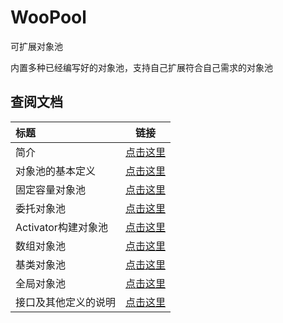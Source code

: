 # WooPool
可扩展对象池

内置多种已经编写好的对象池，支持自己扩展符合自己需求的对象池



## 查阅文档

| 标题                 | 链接                                                         |
| :------------------- | ------------------------------------------------------------ |
| 简介                 | [点击这里](https://onclick9927.github.io/2023/06/01/Doc/WooPool/WooPool-%E7%AE%80%E4%BB%8B/) |
| 对象池的基本定义     | [点击这里](https://onclick9927.github.io/2023/06/02/Doc/WooPool/WooPool-%E5%AF%B9%E8%B1%A1%E6%B1%A0%E7%9A%84%E5%9F%BA%E6%9C%AC%E5%AE%9A%E4%B9%89/) |
| 固定容量对象池       | [点击这里](https://onclick9927.github.io/2023/06/03/Doc/WooPool/WooPool-%E6%9C%89%E5%AE%B9%E9%87%8F%E7%9A%84%E5%AF%B9%E8%B1%A1%E6%B1%A0/) |
| 委托对象池           | [点击这里](https://onclick9927.github.io/2023/06/04/Doc/WooPool/WooPool-%E5%A7%94%E6%89%98%E5%AF%B9%E8%B1%A1%E6%B1%A0/) |
| Activator构建对象池  | [点击这里](https://onclick9927.github.io/2023/06/05/Doc/WooPool/WooPool-Activator%E5%AF%B9%E8%B1%A1%E6%B1%A0/) |
| 数组对象池           | [点击这里](https://onclick9927.github.io/2023/06/06/Doc/WooPool/WooPool-%E6%95%B0%E7%BB%84%E5%AF%B9%E8%B1%A1%E6%B1%A0/) |
| 基类对象池           | [点击这里](https://onclick9927.github.io/2023/06/07/Doc/WooPool/WooPool-%E5%9F%BA%E7%B1%BB%E5%AF%B9%E8%B1%A1%E6%B1%A0/) |
| 全局对象池           | [点击这里](https://onclick9927.github.io/2023/06/08/Doc/WooPool/WooPool-%E5%85%A8%E5%B1%80%E5%AF%B9%E8%B1%A1%E6%B1%A0/) |
| 接口及其他定义的说明 | [点击这里](https://onclick9927.github.io/2023/06/09/Doc/WooPool/WooPool-%E6%8E%A5%E5%8F%A3%E5%8F%8A%E5%85%B6%E4%BB%96%E5%AE%9A%E4%B9%89%E7%9A%84%E8%AF%B4%E6%98%8E/) |

